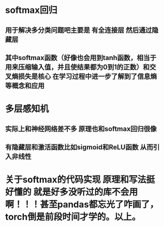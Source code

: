 # softmax回归 

## 用于解决多分类问题吧主要是 有全连接层 然后通过隐藏层 

## 其中softmax函数（好像也会用到tanh函数，相当于用来压缩输入值，并且使结果都为0到1的正数）和交叉熵损失是核心 在学习过程中进一步了解到了信息熵等概念和应用

# 多层感知机

## 实际上和神经网络差不多 原理也和softmax回归很像

## 有隐藏层和激活函数比如sigmoid和ReLU函数 从而引入非线性

# 关于softmax的代码实现 原理和写法挺好懂的 就是好多没听过的库不会用啊！！！甚至pandas都忘光了咋画了，torch倒是前段时间才学的。以上。 